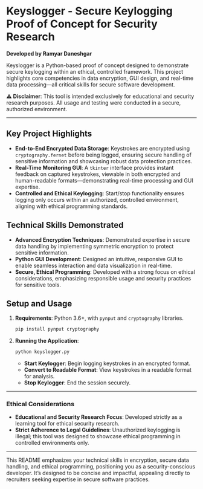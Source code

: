 # Keyslogger - Secure Keylogging Proof of Concept for Security Research  
**Developed by Ramyar Daneshgar**

Keyslogger is a Python-based proof of concept designed to demonstrate secure keylogging within an ethical, controlled framework. This project highlights core competencies in data encryption, GUI design, and real-time data processing—all critical skills for secure software development.

**⚠️ Disclaimer**: This tool is intended exclusively for educational and security research purposes. All usage and testing were conducted in a secure, authorized environment.

---

## Key Project Highlights

- **End-to-End Encrypted Data Storage**: Keystrokes are encrypted using `cryptography.fernet` before being logged, ensuring secure handling of sensitive information and showcasing robust data protection practices.
- **Real-Time Monitoring GUI**: A `tkinter` interface provides instant feedback on captured keystrokes, viewable in both encrypted and human-readable formats—demonstrating real-time processing and GUI expertise.
- **Controlled and Ethical Keylogging**: Start/stop functionality ensures logging only occurs within an authorized, controlled environment, aligning with ethical programming standards.

## Technical Skills Demonstrated

- **Advanced Encryption Techniques**: Demonstrated expertise in secure data handling by implementing symmetric encryption to protect sensitive information.
- **Python GUI Development**: Designed an intuitive, responsive GUI to enable seamless interaction and data visualization in real-time.
- **Secure, Ethical Programming**: Developed with a strong focus on ethical considerations, emphasizing responsible usage and security practices for sensitive tools.

## Setup and Usage

1. **Requirements**: Python 3.6+, with `pynput` and `cryptography` libraries.
   ```bash
   pip install pynput cryptography
   ```

2. **Running the Application**:
   ```bash
   python keyslogger.py
   ```

   - **Start Keylogger**: Begin logging keystrokes in an encrypted format.
   - **Convert to Readable Format**: View keystrokes in a readable format for analysis.
   - **Stop Keylogger**: End the session securely.

---

### Ethical Considerations

- **Educational and Security Research Focus**: Developed strictly as a learning tool for ethical security research.
- **Strict Adherence to Legal Guidelines**: Unauthorized keylogging is illegal; this tool was designed to showcase ethical programming in controlled environments only.

---

This README emphasizes your technical skills in encryption, secure data handling, and ethical programming, positioning you as a security-conscious developer. It’s designed to be concise and impactful, appealing directly to recruiters seeking expertise in secure software practices.
